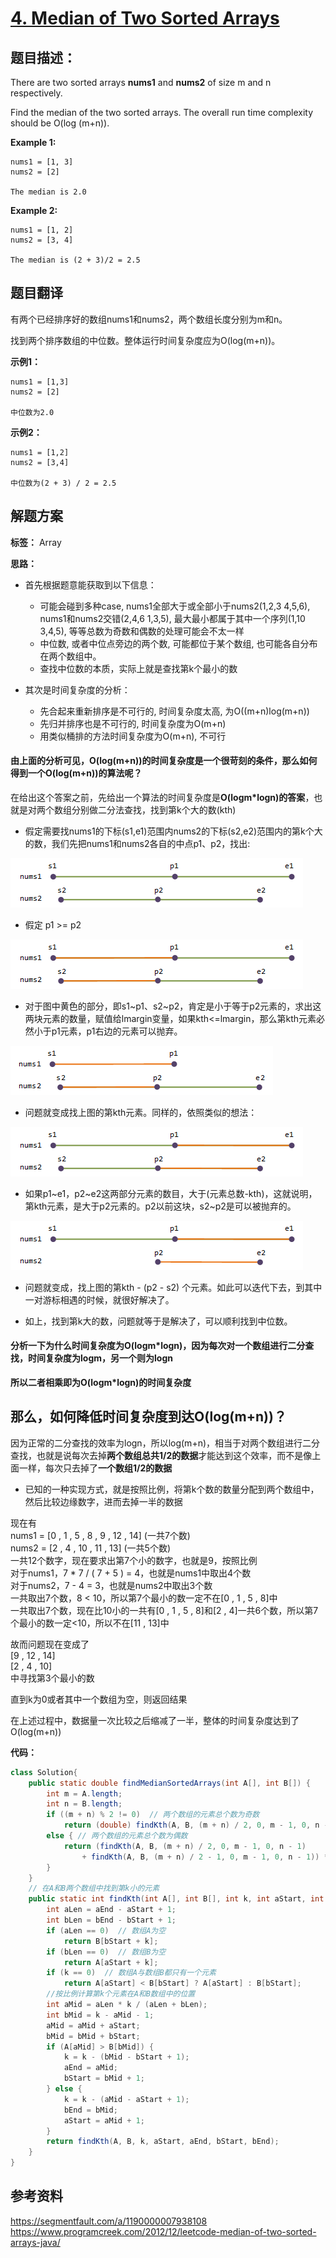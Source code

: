 # [4. Median of Two Sorted Arrays](https://leetcode.com/problems/median-of-two-sorted-arrays/description/)

## 题目描述：

There are two sorted arrays **nums1** and **nums2** of size m and n respectively.

Find the median of the two sorted arrays. The overall run time complexity should be O(log (m+n)).

**Example 1:**

```
nums1 = [1, 3]
nums2 = [2]

The median is 2.0
```

**Example 2:**

```
nums1 = [1, 2]
nums2 = [3, 4]

The median is (2 + 3)/2 = 2.5
```

## 题目翻译

有两个已经排序好的数组nums1和nums2，两个数组长度分别为m和n。

找到两个排序数组的中位数。整体运行时间复杂度应为O(log(m+n))。

**示例1：**

```
nums1 = [1,3]
nums2 = [2]

中位数为2.0
```

**示例2：**

```
nums1 = [1,2]
nums2 = [3,4]

中位数为(2 + 3) / 2 = 2.5
```

## 解题方案

**标签：** Array

**思路：**

 - 首先根据题意能获取到以下信息：
	- 可能会碰到多种case, nums1全部大于或全部小于nums2(1,2,3 4,5,6), nums1和nums2交错(2,4,6 1,3,5), 最大最小都属于其中一个序列(1,10 3,4,5), 等等总数为奇数和偶数的处理可能会不太一样
	- 中位数, 或者中位点旁边的两个数, 可能都位于某个数组, 也可能各自分布在两个数组中。
	- 查找中位数的本质，实际上就是查找第k个最小的数

 - 其次是时间复杂度的分析：
	- 先合起来重新排序是不可行的, 时间复杂度太高, 为O((m+n)log(m+n))
	- 先归并排序也是不可行的, 时间复杂度为O(m+n)
	- 用类似桶排的方法时间复杂度为O(m+n), 不可行

#### 由上面的分析可见，**O(log(m+n))的时间复杂度是一个很苛刻的条件**，那么如何得到一个O(log(m+n))的算法呢？

在给出这个答案之前，先给出一个算法的时间复杂度是**O(logm*logn)的答案**，也就是对两个数组分别做二分法查找，找到第k个大的数(kth)

 - 假定需要找nums1的下标(s1,e1)范围内nums2的下标(s2,e2)范围内的第k个大的数，我们先把nums1和nums2各自的中点p1、p2，找出:

![](../images/4-1.png)

 - 假定 p1 >= p2

![](../images/4-2.png)

 - 对于图中黄色的部分，即s1~p1、s2~p2，肯定是小于等于p2元素的，求出这两块元素的数量，赋值给lmargin变量，如果kth<=lmargin，那么第kth元素必然小于p1元素，p1右边的元素可以抛弃。

![](../images/4-3.png)

 - 问题就变成找上图的第kth元素。同样的，依照类似的想法：

![](../images/4-4.png)

 - 如果p1~e1，p2~e2这两部分元素的数目，大于(元素总数-kth)，这就说明，第kth元素，是大于p2元素的。p2以前这块，s2~p2是可以被抛弃的。 

![](../images/4-5.png)

 - 问题就变成，找上图的第kth - (p2 - s2) 个元素。如此可以迭代下去，到其中一对游标相遇的时候，就很好解决了。

 - 如上，找到第k大的数，问题就等于是解决了，可以顺利找到中位数。

#### 分析一下为什么时间复杂度为O(logm*logn)，因为每次对一个数组进行二分查找，时间复杂度为logm，另一个则为logn

**所以二者相乘即为O(logm*logn)的时间复杂度**

## 那么，如何降低时间复杂度到达O(log(m+n))？

因为正常的二分查找的效率为logn，所以log(m+n)，相当于对两个数组进行二分查找，也就是说每次去掉**两个数组总共1/2的数据**才能达到这个效率，而不是像上面一样，每次只去掉了**一个数组1/2的数据**

 - 已知的一种实现方式，就是按照比例，将第k个数的数量分配到两个数组中，然后比较边缘数字，进而去掉一半的数据

现在有<br/>
nums1 = [0 , 1 , 5 , 8 , 9 , 12 , 14] (一共7个数)<br/>
nums2 = [2 , 4 , 10 , 11 , 13] (一共5个数)<br/>
一共12个数字，现在要求出第7个小的数字，也就是9，按照比例<br/>
对于nums1，7 * 7 / ( 7 + 5 ) = 4，也就是nums1中取出4个数<br/>
对于nums2，7 - 4 = 3，也就是nums2中取出3个数<br/>
一共取出7个数，8 < 10，所以第7个最小的数一定不在[0 , 1 , 5 , 8]中<br/>
一共取出7个数，现在比10小的一共有[0 , 1 , 5 , 8]和[2 , 4]一共6个数，所以第7个最小的数一定<10，所以不在[11 , 13]中<br/>

故而问题现在变成了<br/>
[9 , 12 , 14]<br/>
[2 , 4 , 10] <br/>
中寻找第3个最小的数<br/>

直到k为0或者其中一个数组为空，则返回结果<br/>

在上述过程中，数据量一次比较之后缩减了一半，整体的时间复杂度达到了O(log(m+n))

**代码：**

```java
class Solution{
	public static double findMedianSortedArrays(int A[], int B[]) {
		int m = A.length;
		int n = B.length;
		if ((m + n) % 2 != 0)  // 两个数组的元素总个数为奇数
			return (double) findKth(A, B, (m + n) / 2, 0, m - 1, 0, n - 1);
		else { // 两个数组的元素总个数为偶数
			return (findKth(A, B, (m + n) / 2, 0, m - 1, 0, n - 1) 
				+ findKth(A, B, (m + n) / 2 - 1, 0, m - 1, 0, n - 1)) * 0.5;
		}
	}
	// 在A和B两个数组中找到第k小的元素
	public static int findKth(int A[], int B[], int k, int aStart, int aEnd, int bStart, int bEnd) {
		int aLen = aEnd - aStart + 1;
		int bLen = bEnd - bStart + 1;
		if (aLen == 0)  // 数组A为空
			return B[bStart + k];
		if (bLen == 0)  // 数组B为空
			return A[aStart + k];
		if (k == 0)  // 数组A与数组B都只有一个元素
			return A[aStart] < B[bStart] ? A[aStart] : B[bStart];
		//按比例计算第k个元素在A和B数组中的位置
		int aMid = aLen * k / (aLen + bLen); 
		int bMid = k - aMid - 1;
		aMid = aMid + aStart;
		bMid = bMid + bStart;
		if (A[aMid] > B[bMid]) { 
			k = k - (bMid - bStart + 1);
			aEnd = aMid;
			bStart = bMid + 1;
		} else {
			k = k - (aMid - aStart + 1);
			bEnd = bMid;
			aStart = aMid + 1;
		}
		return findKth(A, B, k, aStart, aEnd, bStart, bEnd);
	}
}
```
 
## 参考资料

https://segmentfault.com/a/1190000007938108
https://www.programcreek.com/2012/12/leetcode-median-of-two-sorted-arrays-java/